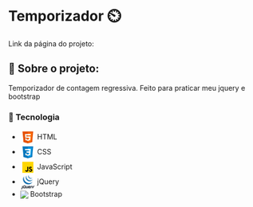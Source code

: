 # Temporizador ⏲️
Link da página do projeto:
## :brain: Sobre o projeto: 
Temporizador de contagem regressiva. Feito para praticar meu jquery e bootstrap
### 🚀 Tecnologia
- <img src="https://github.com/Rhuan-Gonzaga/JogaDaVelha/blob/main/logo/html.png" width="30px" align="center"> HTML
- <img src="https://github.com/Rhuan-Gonzaga/JogaDaVelha/blob/main/logo/css.png" width="30px" align="center"> CSS
- <img src="https://github.com/Rhuan-Gonzaga/JogaDaVelha/blob/main/logo/javascript.png" width="30px" align="center"> JavaScript
- <img src="https://github.com/Rhuan-Gonzaga/JogaDaVelha/blob/main/logo/jq.png" width="30px" align="center"> jQuery
- <img src="https://github.com/Rhuan-Gonzaga/JogoDaVelha/blob/main/logo/bs.png" width="30px" align="center"> Bootstrap


